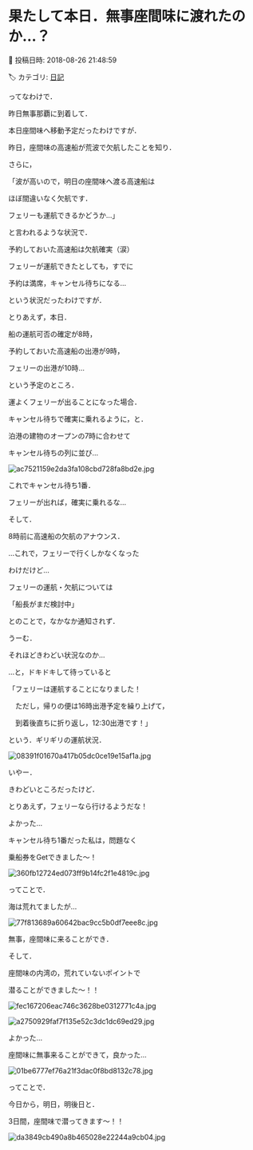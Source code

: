 # 果たして本日．無事座間味に渡れたのか…？

📅 投稿日時: 2018-08-26 21:48:59

🏷️ カテゴリ: [日記](cc4b5682fb7b8b144980957a978653fb0.md)

ってなわけで．





昨日無事那覇に到着して．


本日座間味へ移動予定だったわけですが．





昨日，座間味の高速船が荒波で欠航したことを知り．


さらに，


「波が高いので，明日の座間味へ渡る高速船は


ほぼ間違いなく欠航です．


フェリーも運航できるかどうか…」


と言われるような状況で．





予約しておいた高速船は欠航確実（涙）


フェリーが運航できたとしても，すでに


予約は満席，キャンセル待ちになる…


という状況だったわけですが．





とりあえず，本日．


船の運航可否の確定が8時，


予約しておいた高速船の出港が9時，


フェリーの出港が10時…


という予定のところ．





運よくフェリーが出ることになった場合．


キャンセル待ちで確実に乗れるように，と．


泊港の建物のオープンの7時に合わせて


キャンセル待ちの列に並び…




![ac7521159e2da3fa108cbd728fa8bd2e.jpg](images/ac7521159e2da3fa108cbd728fa8bd2e.jpg)




これでキャンセル待ち1番．


フェリーが出れば，確実に乗れるな…





そして．


8時前に高速船の欠航のアナウンス．


…これで，フェリーで行くしかなくなった


わけだけど…


フェリーの運航・欠航については


「船長がまだ検討中」


とのことで，なかなか通知されず．


うーむ．


それほどきわどい状況なのか…





…と，ドキドキして待っていると


「フェリーは運航することになりました！


　ただし，帰りの便は16時出港予定を繰り上げて，


　到着後直ちに折り返し，12:30出港です！」


という．ギリギリの運航状況．




![08391f01670a417b05dc0ce19e15af1a.jpg](images/08391f01670a417b05dc0ce19e15af1a.jpg)







いやー．


きわどいところだったけど．


とりあえず，フェリーなら行けるようだな！


よかった…





キャンセル待ち1番だった私は，問題なく


乗船券をGetできました～！




![360fb12724ed073ff9b14fc2f1e4819c.jpg](images/360fb12724ed073ff9b14fc2f1e4819c.jpg)







ってことで．


海は荒れてましたが…




![77f813689a60642bac9cc5b0df7eee8c.jpg](images/77f813689a60642bac9cc5b0df7eee8c.jpg)




無事，座間味に来ることができ．





そして．


座間味の内湾の，荒れていないポイントで


潜ることができました～！！




![fec167206eac746c3628be0312771c4a.jpg](images/fec167206eac746c3628be0312771c4a.jpg)









![a2750929faf7f135e52c3dc1dc69ed29.jpg](images/a2750929faf7f135e52c3dc1dc69ed29.jpg)







よかった…


座間味に無事来ることができて，良かった…




![01be6777ef76a21f3dac0f8bd8132c78.jpg](images/01be6777ef76a21f3dac0f8bd8132c78.jpg)







ってことで．


今日から，明日，明後日と．


3日間，座間味で潜ってきます～！！




![da3849cb490a8b465028e22244a9cb04.jpg](images/da3849cb490a8b465028e22244a9cb04.jpg)
